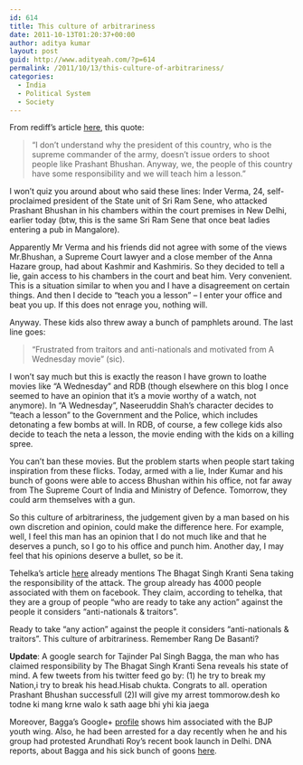 ```yaml
---
id: 614
title: This culture of arbitrariness
date: 2011-10-13T01:20:37+00:00
author: aditya kumar
layout: post
guid: http://www.adityeah.com/?p=614
permalink: /2011/10/13/this-culture-of-arbitrariness/
categories:
  - India
  - Political System
  - Society
---
```

From rediff&#8217;s article [here](http://www.rediff.com/news/slide-show/slide-show-1-senes-operation-prashant-bhushan-planned-days-earlier/20111012.htm), this quote:

> &#8220;I don&#8217;t understand why the president of this country, who is the supreme commander of the army, doesn&#8217;t issue orders to shoot people like Prashant Bhushan. Anyway, we, the people of this country have some responsibility and we will teach him a lesson.&#8221;

I won&#8217;t quiz you around about who said these lines: Inder Verma, 24, self-proclaimed president of the State unit of Sri Ram Sene, who attacked Prashant Bhushan in his chambers within the court premises in New Delhi, earlier today (btw, this is the same Sri Ram Sene that once beat ladies entering a pub in Mangalore). 

Apparently Mr Verma and his friends did not agree with some of the views Mr.Bhushan, a Supreme Court lawyer and a close member of the Anna Hazare group, had about Kashmir and Kashmiris. So they decided to tell a lie, gain access to his chambers in the court and beat him. Very convenient. This is a situation similar to when you and I have a disagreement on certain things. And then I decide to &#8220;teach you a lesson&#8221; &#8211; I enter your office and beat you up. If this does not enrage you, nothing will.

Anyway. These kids also threw away a bunch of pamphlets around. The last line goes:

> &#8220;Frustrated from traitors and anti-nationals and motivated from A Wednesday movie&#8221; (sic). 

I won&#8217;t say much but this is exactly the reason I have grown to loathe movies like &#8220;A Wednesday&#8221; and RDB (though elsewhere on this blog I once seemed to have an opinion that it&#8217;s a movie worthy of a watch, not anymore). In &#8220;A Wednesday&#8221;, Naseeruddin Shah&#8217;s character decides to &#8220;teach a lesson&#8221; to the Government and the Police, which includes detonating a few bombs at will. In RDB, of course, a few college kids also decide to teach the neta a lesson, the movie ending with the kids on a killing spree.

You can&#8217;t ban these movies. But the problem starts when people start taking inspiration from these flicks. Today, armed with a lie, Inder Kumar and his bunch of goons were able to access Bhushan within his office, not far away from The Supreme Court of India and Ministry of Defence. Tomorrow, they could arm themselves with a gun. 

So this culture of arbitrariness, the judgement given by a man based on his own discretion and opinion, could make the difference here. For example, well, I feel this man has an opinion that I do not much like and that he deserves a punch, so I go to his office and punch him. Another day, I may feel that his opinions deserve a bullet, so be it. 

Tehelka&#8217;s article [here](http://www.tehelka.com/story_main50.asp?filename=Ws121011Attack.asp) already mentions The Bhagat Singh Kranti Sena taking the responsibility of the attack. The group already has 4000 people associated with them on facebook. They claim, according to tehelka, that they are a group of people “who are ready to take any action” against the people it considers “anti-nationals & traitors”. 

Ready to take &#8220;any action&#8221; against the people it considers &#8220;anti-nationals & traitors&#8221;. This culture of arbitrariness. Remember Rang De Basanti?

**Update**: A google search for Tajinder Pal Singh Bagga, the man who has claimed responsibility by The Bhagat Singh Kranti Sena reveals his state of mind. A few tweets from his twitter feed go by: (1) he try to break my Nation,i try to break his head.Hisab chukta. Congrats to all. operation Prashant Bhushan successfull (2)I will give my arrest tommorow.desh ko todne ki mang krne walo k sath aage bhi yhi kia jaega

Moreover, Bagga&#8217;s Google+ [profile](https://plus.google.com/115324826666197114721/about) shows him associated with the BJP youth wing. Also, he had been arrested for a day recently when he and his group had protested Arundhati Roy&#8217;s recent book launch in Delhi. DNA reports, about Bagga and his sick bunch of goons [here](http://www.dnaindia.com/india/report_all-about-bhagat-singh-kranti-sena-the-sick-bunch-that-attacked-prashant-bhushan_1597962).